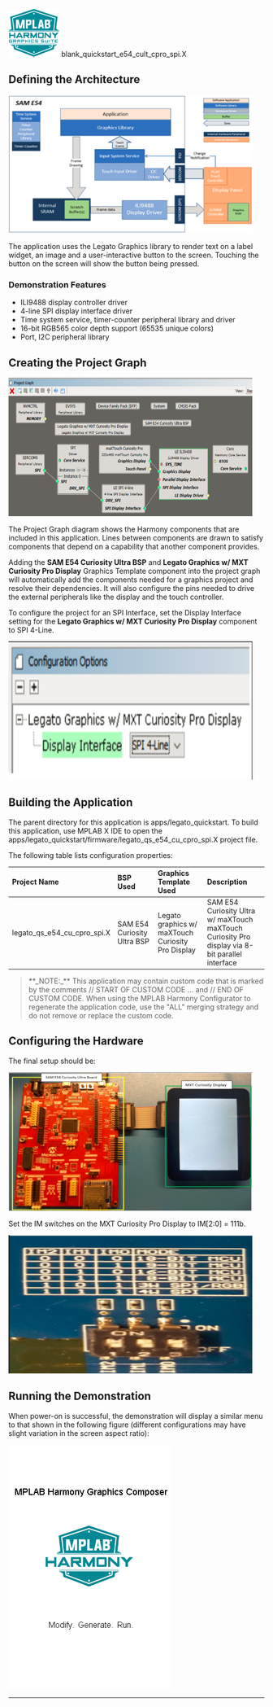 
![](../../../../docs/images/mhgs.png) blank_quickstart_e54_cult_cpro_spi.X

Defining the Architecture
-------------------------

<img src="../../../../docs/html/legato_qs_e54_cult_cpro_spi_arch.png" width="480" height="272" />


The application uses the Legato Graphics library to render text on a label widget, an image and a user-interactive button to the screen. Touching the button on the screen will show the button being pressed. 

### Demonstration Features

* ILI9488 display controller driver 
* 4-line SPI display interface driver 
* Time system service, timer-counter peripheral library and driver 
* 16-bit RGB565 color depth support (65535 unique colors) 
* Port, I2C peripheral library 

Creating the Project Graph
--------------------------

<img src="../../../../docs/html/legato_qs_e54_cult_cpro_spi_pg.png" width="480" height="272" />

The Project Graph diagram shows the Harmony components that are included in this application. Lines between components are drawn to satisfy components that depend on a capability that another component provides.

Adding the **SAM E54 Curiosity Ultra BSP** and **Legato Graphics w/ MXT Curiosity Pro Display** Graphics Template component into the project graph will automatically add the components needed for a graphics project and resolve their dependencies. It will also configure the pins needed to drive the external peripherals like the display and the touch controller. 

To configure the project for an SPI Interface, set the Display Interface setting for the **Legato Graphics w/ MXT Curiosity Pro Display** component to SPI 4-Line. 

<img src="../../../../docs/html/legato_qs_e54_cult_cpro_spi_pg1.png" width="480" height="272" />

Building the Application
------------------------

The parent directory for this application is apps/legato_quickstart. To build this application, use MPLAB X IDE to open the apps/legato_quickstart/firmware/legato_qs_e54_cu_cpro_spi.X project file. 

The following table lists configuration properties:

|Project Name|BSP Used|Graphics Template Used|Description|
|:-----------|:-------|:---------------------|:----------|
| legato_qs_e54_cu_cpro_spi.X | SAM E54 Curiosity Ultra BSP | Legato graphics w/ maXTouch Curiosity Pro Display  | SAM E54 Curiosity Ultra w/ maXTouch maXTouch Curiosity Pro display via 8-bit parallel interface |

> \*\*\_NOTE:\_\*\* This application may contain custom code that is marked by the comments // START OF CUSTOM CODE ... and // END OF CUSTOM CODE. When using the MPLAB Harmony Configurator to regenerate the application code, use the "ALL" merging strategy and do not remove or replace the custom code.

Configuring the Hardware
------------------------

The final setup should be:

<img src="../../../../docs/html/legato_qs_e54_cult_cpro_spi_conf1.png" width="480" height="272" />

Set the IM switches on the MXT Curiosity Pro Display to IM[2:0] = 111b.

<img src="../../../../docs/html/legato_qs_e54_cult_cpro_spi_conf2.png" width="480" height="272" />

Running the Demonstration
-------------------------

When power-on is successful, the demonstration will display a similar menu to that shown in the following figure (different configurations may have slight variation in the screen aspect ratio):

<img src="../../../../docs/html/legato_qs_e54_cu_cpro_spi_run1.png" />

* * * * *
